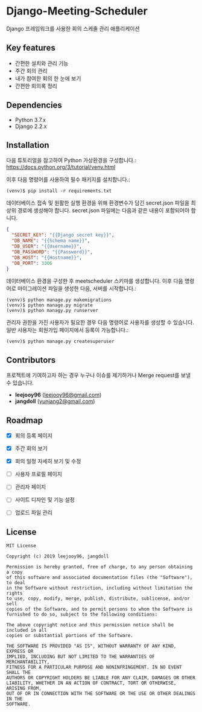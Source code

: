 # Django-Meeting-Scheduler
Django 프레임워크를 사용한 회의 스케줄 관리 애플리케이션


## Key features
- 간편한 설치와 관리 기능
- 주간 회의 관리
- 내가 참여한 회의 한 눈에 보기
- 간편한 회의록 정리


## Dependencies
- Python 3.7.x
- Django 2.2.x


## Installation
다음 튜토리얼을 참고하여 Python 가상환경을 구성합니다.: https://docs.python.org/3/tutorial/venv.html

이후 다음 명령어를 사용하여 필수 패키지를 설치합니다.:
```shell script
(venv)$ pip install -r requirements.txt
```

데이터베이스 접속 및 원활한 실행 환경을 위해 환경변수가 담긴 secret.json 파일을 최상위 경로에 생성해야 합니다. secret.json 파일에는 다음과 같은 내용이 포함되어야 합니다.
```json
{
  "SECRET_KEY": "{{Django secret key}}",
  "DB_NAME": "{{Schema name}}",
  "DB_USER": "{{Username}}",
  "DB_PASSWORD": "{{Password}}",
  "DB_HOST": "{{Hostname}}",
  "DB_PORT": 3306
}
```

데이터베이스 환경을 구성한 후 meetscheduler 스키마를 생성합니다. 이후 다음 명령어로 마이그레이션 파일을 생성한 다음, 서버를 시작합니다.: 
```shell script
(venv)$ python manage.py makemigrations
(venv)$ python manage.py migrate
(venv)$ python managy.py runserver
```

관리자 권한을 가진 사용자가 필요한 경우 다음 명령어로 사용자를 생성할 수 있습니다. 일반 사용자는 회원가입 페이지에서 등록이 가능합니다.:
```shell script
(venv)$ python manage.py createsuperuser
```


## Contributors
프로젝트에 기여하고자 하는 경우 누구나 이슈를 제기하거나 Merge request를 보낼 수 있습니다.
* **leejooy96** (leejooy96@gmail.com)
* **jangdoll** (yunjang2@gmail.com)


## Roadmap
- [x] 회의 등록 페이지
- [x] 주간 회의 보기
- [x] 회의 일정 자세히 보기 및 수정
- [ ] 사용자 프로필 페이지
- [ ] 관리자 페이지
- [ ] 사이트 디자인 및 기능 설정
- [ ] 업로드 파일 관리


## License
```text
MIT License

Copyright (c) 2019 leejooy96, jangdoll

Permission is hereby granted, free of charge, to any person obtaining a copy
of this software and associated documentation files (the "Software"), to deal
in the Software without restriction, including without limitation the rights
to use, copy, modify, merge, publish, distribute, sublicense, and/or sell
copies of the Software, and to permit persons to whom the Software is
furnished to do so, subject to the following conditions:

The above copyright notice and this permission notice shall be included in all
copies or substantial portions of the Software.

THE SOFTWARE IS PROVIDED "AS IS", WITHOUT WARRANTY OF ANY KIND, EXPRESS OR
IMPLIED, INCLUDING BUT NOT LIMITED TO THE WARRANTIES OF MERCHANTABILITY,
FITNESS FOR A PARTICULAR PURPOSE AND NONINFRINGEMENT. IN NO EVENT SHALL THE
AUTHORS OR COPYRIGHT HOLDERS BE LIABLE FOR ANY CLAIM, DAMAGES OR OTHER
LIABILITY, WHETHER IN AN ACTION OF CONTRACT, TORT OR OTHERWISE, ARISING FROM,
OUT OF OR IN CONNECTION WITH THE SOFTWARE OR THE USE OR OTHER DEALINGS IN THE
SOFTWARE.
```